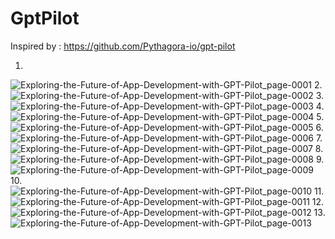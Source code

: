 # GptPilot

Inspired by : https://github.com/Pythagora-io/gpt-pilot

1.
![Exploring-the-Future-of-App-Development-with-GPT-Pilot_page-0001](https://github.com/Rakib-data-scientist/GptPilot/assets/137823730/4969c9df-f2e4-483a-af7c-59c014ad54c5)
2.
![Exploring-the-Future-of-App-Development-with-GPT-Pilot_page-0002](https://github.com/Rakib-data-scientist/GptPilot/assets/137823730/9d887748-9bb4-4787-8788-efc4b76734bf)
3.
![Exploring-the-Future-of-App-Development-with-GPT-Pilot_page-0003](https://github.com/Rakib-data-scientist/GptPilot/assets/137823730/7b65c614-7881-4bdc-8ca5-9d504b10eef0)
4.
![Exploring-the-Future-of-App-Development-with-GPT-Pilot_page-0004](https://github.com/Rakib-data-scientist/GptPilot/assets/137823730/184dc70f-3e07-4468-a346-55d11dffaa39)
5.
![Exploring-the-Future-of-App-Development-with-GPT-Pilot_page-0005](https://github.com/Rakib-data-scientist/GptPilot/assets/137823730/b0e22942-bb35-4876-a5fb-6a90d1160286)
6.
![Exploring-the-Future-of-App-Development-with-GPT-Pilot_page-0006](https://github.com/Rakib-data-scientist/GptPilot/assets/137823730/173f2796-0fc8-43a8-81d7-6b0a9a3592ad)
7.
![Exploring-the-Future-of-App-Development-with-GPT-Pilot_page-0007](https://github.com/Rakib-data-scientist/GptPilot/assets/137823730/5664543d-7f09-492a-89de-ab554f8d44cd)
8.
![Exploring-the-Future-of-App-Development-with-GPT-Pilot_page-0008](https://github.com/Rakib-data-scientist/GptPilot/assets/137823730/e0965690-3c41-4f4e-9bd0-4ab326961cc8)
9.
![Exploring-the-Future-of-App-Development-with-GPT-Pilot_page-0009](https://github.com/Rakib-data-scientist/GptPilot/assets/137823730/185b141b-56be-43da-9055-915171aa82d6)
10.
![Exploring-the-Future-of-App-Development-with-GPT-Pilot_page-0010](https://github.com/Rakib-data-scientist/GptPilot/assets/137823730/c5d79016-aaad-4789-9f9a-f6b066f466c8)
11.
![Exploring-the-Future-of-App-Development-with-GPT-Pilot_page-0011](https://github.com/Rakib-data-scientist/GptPilot/assets/137823730/0311313e-f496-4f03-b539-27b19e6e14d9)
12.
![Exploring-the-Future-of-App-Development-with-GPT-Pilot_page-0012](https://github.com/Rakib-data-scientist/GptPilot/assets/137823730/3ce975ce-0572-44e6-9cf5-17580cb1e0d9)
13.
![Exploring-the-Future-of-App-Development-with-GPT-Pilot_page-0013](https://github.com/Rakib-data-scientist/GptPilot/assets/137823730/e41b55e5-9866-4f64-8964-a1d1052fa2d5)


